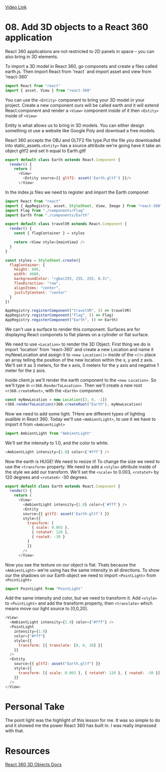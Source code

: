 [Video Link](https://egghead.io/lessons/react-add-3d-objects-to-a-react-360-application)

# 08. Add 3D objects to a React 360 application

React 360 applications are not restricted to 2D panels in space – you can also bring in 3D elements.

To import a 3D model in React 360, go componets and create a files called earth.js. Then import React from 'react`
and import asset and view from 'react-360'

```javascript
import React from "react"
import { asset, View } from "react-360"
```
You can use the ```<Entity>``` component to bring your 3D model in your project. Create a new component ours will be called earth and it will extend React.component and render a ```<View>``` component inside of it then ```<Entity>``` inside of ```<View>```

Entity is what allows us to bring in 3D models. You can either design something ot use a website like Google Poly and download a free models. 

React 360 accepts the OBJ and GLTF2 file type.Put the file you downloaded into static_assets.```<Entity>``` has a source attribute we're going have it take an object gltf2 and set ti equal to Earth.gltf

```javascript
export default class Earth extends React.Component {
  render() {
    return (
      <View>
        <Entity source={{ gltf2: asset('Earth.gltf') }}/>
      </View>
```
In the index.js files we need to register and import the Earth componet

```javascript
import React from "react"
import { AppRegistry, asset, StyleSheet, View, Image } from "react-360"
import Flag from "./components/Flag"
import Earth from "./components/Earth"

export default class travelVR extends React.Component {
  render() {
    const { flagContainer } = styles

    return <View style={mainView} />
  }
}

const styles = StyleSheet.create({
  flagContainer: {
    height: 600,
    width: 4680,
    backgroundColor: "rgba(255, 255, 255, 0.3)",
    flexDirection: "row",
    alignItems: "center",
    justifyContent: "center"
  }
})

AppRegistry.registerComponent("travelVR", () => travelVR)
AppRegistry.registerComponent("Flag", () => Flag)
AppRegistry.registerComponent("Earth", () => Earth)
```
We can't use a surface to render this component. Surfaces are for displaying React componets to flat planes on a cylinder or flat surface.

We need to use ```<Location>``` to render the 3D Object. First thing we do is import 'location' from 'react-360' and create a new Location and name it myNewLocation and assign it to ```<new Location()>``` inside of the ```<()>``` place an array telling the position of the new location within the x, y and z axis. We'll set it as 3 meters, for the x axis, 0 meters for the y axis and negative 1 meter for the z axis.


Inside client.js we'll render the earth component to the ```<new Location>```. So we'll type in ```<r360.RenderToLocation>```. Then we'll create a new root ```<r360.createRoot>```, with the ```<Earth>``` component. 

```javascript
const myNewLocation = new Location([3, 0, -1])
r360.renderToLocation(r360.createRoot("Earth"), myNewLocation)
```

Now we need to add some light. THere are different types of lighting avalible in React 360. Today we'll use ```<AmbientLight>```, to use it we have to import it from ```<AmbientLight>``` 

```javascript
import AmbientLight from "AmbientLight"
```

We'll set the intensity to 1.0, and the color to white.

```javascript
<AmbientLight intensity={1.0} color={'#fff'} />
```

Now the earth is HUGE! We need to resize it! To change the size we need to use the ```<transform>``` property. We need to add a ```<style>``` attribute inside of the style we add our transform. We'll set the ```<scale>``` to 0.003, ```<rotateY>``` by 120 degrees and ```<rotateX>``` -30 degrees.

```javascript
export default class Earth extends React.Component {
  render() {
    return (
      <View>
        <AmbientLight intensity={1.0} color={'#fff'} />
        <Entity
        source={{ gltf2: asset('Earth.gltf') }}
        style={{
          transform: [
            { scale: 0.003 },
            { rotateY: 120 },
            { roateX: -30 }
          ]
          }}
        />
      </View>
```

Now you see the texture on our object is flat. Thats because the ```<AmbientLight>``` we're using has the same intensity in all directions. To show our the shadows on our Earth object we need to import ```<PointLight>```  from ```<PointLight>```

```javascript
import PointLight from "PointLight"
```

Add the same intensity and color, but we need to transform it. Add ```<style>``` to ```<PointLight>``` and add the transform property, then ```<translate>``` which means move our light source to [0,0,20]. 

```javascript
<View>
  <AmbientLight intensity={1.0} color={"#fff"} />
  <PointLight
    intensity={1.0}
    color={"#fff"}
    style={{
      transform: [{ translate: [0, 0, 20] }]
    }}
  />
  <Entity
    source={{ gltf2: asset("Earth.gltf") }}
    style={{
      transform: [{ scale: 0.003 }, { rotateY: 120 }, { roateX: -30 }]
    }}
  />
</View>
```





# Personal Take
The point light was the highlight of this lesson for me. It was so simple to do and it showed me the power React 360 has built in. I was really impressed with that.

# Resources
[React 360 3D Objects Docs](https://facebook.github.io/react-360/docs/objects.html)



